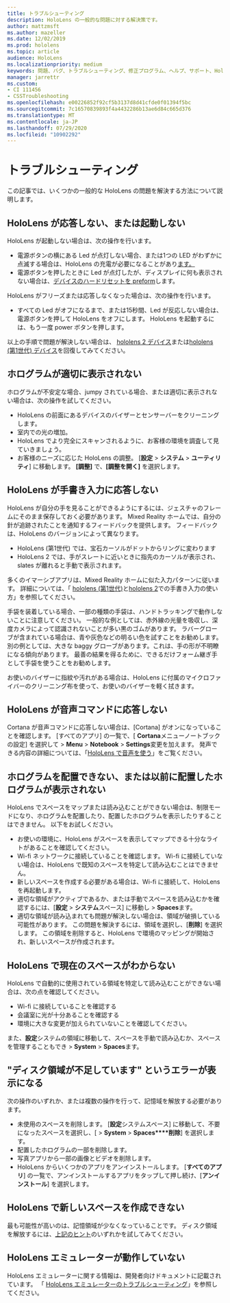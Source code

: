 ```yaml
---
title: トラブルシューティング
description: HoloLens の一般的な問題に対する解決策です。
author: mattzmsft
ms.author: mazeller
ms.date: 12/02/2019
ms.prod: hololens
ms.topic: article
audience: HoloLens
ms.localizationpriority: medium
keywords: 問題、バグ、トラブルシューティング、修正プログラム、ヘルプ、サポート、HoloLens
manager: jarrettr
ms.custom:
- CI 111456
- CSSTroubleshooting
ms.openlocfilehash: e00226852f92cf5b3137d8d41cfde0f01394f5bc
ms.sourcegitcommit: 7c16570839893f4a4432286b13ae6d84c665d376
ms.translationtype: MT
ms.contentlocale: ja-JP
ms.lasthandoff: 07/29/2020
ms.locfileid: "10902292"
---
```

# トラブルシューティング

この記事では、いくつかの一般的な HoloLens の問題を解決する方法について説明します。

## HoloLens が応答しない、または起動しない

HoloLens が起動しない場合は、次の操作を行います。

- 電源ボタンの横にある Led が点灯しない場合、または1つの LED がわずかに点滅する場合は、HoloLens の充電が必要になることがあり[ます。](hololens-recovery.md#charging-the-device)
- 電源ボタンを押したときに Led が点灯したが、ディスプレイに何も表示されない場合は、[デバイスのハードリセットを preform](hololens-recovery.md#hard-reset-procedure)します。

HoloLens がフリーズまたは応答しなくなった場合は、次の操作を行います。

- すべての Led がオフになるまで、または15秒間、Led が反応しない場合は、電源ボタンを押して HoloLens をオフにします。 HoloLens を起動するには、もう一度 power ボタンを押します。

以上の手順で問題が解決しない場合は、 [hololens 2 デバイス](hololens-recovery.md)または[hololens (第1世代) デバイス](hololens1-recovery.md)を回復してみてください。

## ホログラムが適切に表示されない

ホログラムが不安定な場合、jumpy されている場合、または適切に表示されない場合は、次の操作を試してください。

- HoloLens の前面にあるデバイスのバイザーとセンサーバーをクリーニングします。
- 室内での光の増加。
- HoloLens でより完全にスキャンされるように、お客様の環境を調査して見ていきましょう。
- お客様のニーズに応じた HoloLens の調整。 [**設定**  >  **システム**  >  **ユーティリティ**] に移動します。 **[調整]** で、**[調整を開く]** を選択します。

## HoloLens が手書き入力に応答しない

HoloLens が自分の手を見ることができるようにするには、ジェスチャのフレームにそのまま保存しておく必要があります。  Mixed Reality ホームでは、自分の針が追跡されたことを通知するフィードバックを提供します。  フィードバックは、HoloLens のバージョンによって異なります。
- HoloLens (第1世代) では、宝石カーソルがドットからリングに変わります
- HoloLens 2 では、手がスレートに近いときに指先のカーソルが表示され、slates が離れると手動で表示されます。

多くのイマーシブアプリは、Mixed Reality ホームに似た入力パターンに従います。  詳細については、「 [hololens (第1世代)](hololens1-basic-usage.md#use-hololens-with-your-hands)と[hololens 2](hololens2-basic-usage.md#the-hand-tracking-frame)での手書き入力の使い方」を参照してください。

手袋を装着している場合、一部の種類の手袋は、ハンドトラッキングで動作しないことに注意してください。  一般的な例としては、赤外線の光量を吸収し、深度カメラによって認識されないことが多い黒のゴムがあります。  ラバーグローブが含まれている場合は、青や灰色などの明るい色を試すことをお勧めします。  別の例としては、大きな baggy グローブがあります。これは、手の形が不明瞭になる傾向があります。 最善の結果を得るために、できるだけフォーム継ぎ手として手袋を使うことをお勧めします。

お使いのバイザーに指紋や汚れがある場合は、HoloLens に付属のマイクロファイバーのクリーニング布を使って、お使いのバイザーを軽く拭きます。

## HoloLens が音声コマンドに応答しない

Cortana が音声コマンドに応答しない場合は、[Cortana] がオンになっていることを確認します。 [すべてのアプリ] の一覧で、[ **Cortana**メニューノートブックの設定] を選択して  >  **Menu**  >  **Notebook**  >  **Settings**変更を加えます。 発声できる内容の詳細については、「[HoloLens で音声を使う](hololens-cortana.md)」をご覧ください。

## ホログラムを配置できない、または以前に配置したホログラムが表示されない

HoloLens でスペースをマップまたは読み込むことができない場合は、制限モードになり、ホログラムを配置したり、配置したホログラムを表示したりすることはできません。 以下をお試しください。

- お使いの環境に、HoloLens がスペースを表示してマップできる十分なライトがあることを確認してください。
- Wi-fi ネットワークに接続していることを確認します。 Wi-fi に接続していない場合は、HoloLens で既知のスペースを特定して読み込むことはできません。
- 新しいスペースを作成する必要がある場合は、Wi-fi に接続して、HoloLens を再起動します。
- 適切な領域がアクティブであるか、または手動でスペースを読み込むかを確認するには、[**設定**  >  **システム**スペース] に移動し  >  **Spaces**ます。
- 適切な領域が読み込まれても問題が解決しない場合は、領域が破損している可能性があります。 この問題を解決するには、領域を選択し、[**削除**] を選択します。 この領域を削除すると、HoloLens で環境のマッピングが開始され、新しいスペースが作成されます。

## HoloLens で現在のスペースがわからない

HoloLens で自動的に使用されている領域を特定して読み込むことができない場合は、次の点を確認してください。

- Wi-fi に接続していることを確認する
- 会議室に光が十分あることを確認する
- 環境に大きな変更が加えられていないことを確認してください。

また、**設定**システムの領域に移動して、スペースを手動で読み込むか、スペースを管理することもでき  >  **System**  >  **Spaces**ます。

## "ディスク領域が不足しています" というエラーが表示になる

次の操作のいずれか、または複数の操作を行って、記憶域を解放する必要があります。

- 未使用のスペースを削除します。 [**設定**システムスペース] に移動して、不要になったスペースを選択し、[  >  **System**  >  **Spaces****削除**] を選択します。
- 配置したホログラムの一部を削除します。
- 写真アプリから一部の画像とビデオを削除します。
- HoloLens からいくつかのアプリをアンインストールします。 [**すべてのアプリ**] の一覧で、アンインストールするアプリをタップして押し続け、[**アンインストール**] を選択します。

## HoloLens で新しいスペースを作成できない

最も可能性が高いのは、記憶領域が少なくなっていることです。 ディスク領域を解放するには、[上記のヒント](#im-getting-a-low-disk-space-error)のいずれかを試してみてください。

## HoloLens エミュレーターが動作していない

HoloLens エミュレーターに関する情報は、開発者向けドキュメントに記載されています。  「 [HoloLens エミュレーターのトラブルシューティング](https://docs.microsoft.com/windows/mixed-reality/using-the-hololens-emulator#troubleshooting)」を参照してください。
